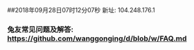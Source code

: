 ##2018年09月28日07时12分07秒 新址: 104.248.176.1
### 兔友常见问题及解答: https://github.com/wanggonging/d/blob/w/FAQ.md
